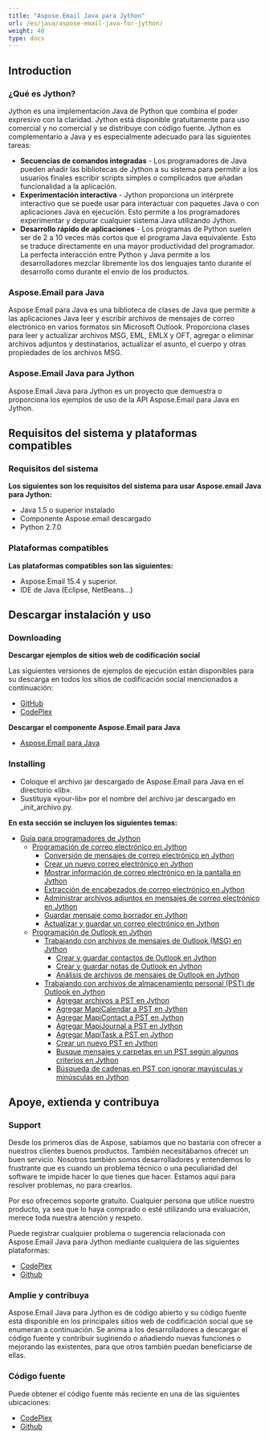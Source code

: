 ```yaml
---
title: "Aspose.Email Java para Jython"
url: /es/java/aspose-email-java-for-jython/
weight: 40
type: docs
---
```


## **Introduction**
### **¿Qué es Jython?**
Jython es una implementación Java de Python que combina el poder expresivo con la claridad. Jython está disponible gratuitamente para uso comercial y no comercial y se distribuye con código fuente. Jython es complementario a Java y es especialmente adecuado para las siguientes tareas:

- **Secuencias de comandos integradas** - Los programadores de Java pueden añadir las bibliotecas de Jython a su sistema para permitir a los usuarios finales escribir scripts simples o complicados que añadan funcionalidad a la aplicación.
- **Experimentación interactiva** - Jython proporciona un intérprete interactivo que se puede usar para interactuar con paquetes Java o con aplicaciones Java en ejecución. Esto permite a los programadores experimentar y depurar cualquier sistema Java utilizando Jython.
- **Desarrollo rápido de aplicaciones** - Los programas de Python suelen ser de 2 a 10 veces más cortos que el programa Java equivalente. Esto se traduce directamente en una mayor productividad del programador. La perfecta interacción entre Python y Java permite a los desarrolladores mezclar libremente los dos lenguajes tanto durante el desarrollo como durante el envío de los productos. 
### **Aspose.Email para Java**
Aspose.Email para Java es una biblioteca de clases de Java que permite a las aplicaciones Java leer y escribir archivos de mensajes de correo electrónico en varios formatos sin Microsoft Outlook. Proporciona clases para leer y actualizar archivos MSG, EML, EMLX y OFT, agregar o eliminar archivos adjuntos y destinatarios, actualizar el asunto, el cuerpo y otras propiedades de los archivos MSG.
### **Aspose.Email Java para Jython**
Aspose.Email Java para Jython es un proyecto que demuestra o proporciona los ejemplos de uso de la API Aspose.Email para Java en Jython.
## **Requisitos del sistema y plataformas compatibles**
### **Requisitos del sistema**
**Los siguientes son los requisitos del sistema para usar Aspose.email Java para Jython:**

- Java 1.5 o superior instalado
- Componente Aspose.email descargado
- Python 2.7.0
### **Plataformas compatibles**
**Las plataformas compatibles son las siguientes:**

- Aspose.Email 15.4 y superior.
- IDE de Java (Eclipse, NetBeans...)
## **Descargar instalación y uso**
### **Downloading**
**Descargar ejemplos de sitios web de codificación social**

Las siguientes versiones de ejemplos de ejecución están disponibles para su descarga en todos los sitios de codificación social mencionados a continuación:

- [GitHub](https://github.com/aspose-email/Aspose.Email-for-Java/releases/tag/Aspose.Email_Java_for_Jython-v1.0)
- [CodePlex](https://archive.codeplex.com/?p=asposeemailjavajython)

**Descargar el componente Aspose.Email para Java**

- [Aspose.Email para Java](https://downloads.aspose.com/total)
### **Installing**
- Coloque el archivo jar descargado de Aspose.Email para Java en el directorio «lib».
- Sustituya «your-lib» por el nombre del archivo jar descargado en _*init*_archivo.py.

**En esta sección se incluyen los siguientes temas:**

- [Guía para programadores de Jython](/email/java/jython-programmers-guide/)
  - [Programación de correo electrónico en Jython](/email/java/programming-email-in-jython/)
    - [Conversión de mensajes de correo electrónico en Jython](/email/java/converting-email-messages-in-jython/)
    - [Crear un nuevo correo electrónico en Jython](/email/java/create-new-email-in-jython/)
    - [Mostrar información de correo electrónico en la pantalla en Jython](/email/java/displaying-email-information-on-screen-in-jython/)
    - [Extracción de encabezados de correo electrónico en Jython](/email/java/extracting-email-headers-in-jython/)
    - [Administrar archivos adjuntos en mensajes de correo electrónico en Jython](/email/java/manage-attachments-in-email-message-in-jython/)
    - [Guardar mensaje como borrador en Jython](/email/java/save-message-as-draft-in-jython/)
    - [Actualizar y guardar un correo electrónico en Jython](/email/java/update-and-save-an-email-in-jython/)
  - [Programación de Outlook en Jython](/email/java/programming-outlook-in-jython/)
    - [Trabajando con archivos de mensajes de Outlook (MSG) en Jython](/email/java/working-with-outlook-message-msg-files-in-jython/)
      - [Crear y guardar contactos de Outlook en Jython](/email/java/creating-and-saving-outlook-contacts-in-jython/)
      - [Crear y guardar notas de Outlook en Jython](/email/java/creating-and-saving-outlook-notes-in-jython/)
      - [Análisis de archivos de mensajes de Outlook en Jython](/email/java/parsing-outlook-message-files-in-jython/)
    - [Trabajando con archivos de almacenamiento personal (PST) de Outlook en Jython](/email/java/working-with-outlook-personal-storage-pst-files-in-jython/)
      - [Agregar archivos a PST en Jython](/email/java/adding-files-to-pst-in-jython/)
      - [Agregar MapiCalendar a PST en Jython](/email/java/adding-mapicalendar-to-pst-in-jython/)
      - [Agregar MapiContact a PST en Jython](/email/java/adding-mapicontact-to-pst-in-jython/)
      - [Agregar MapiJournal a PST en Jython](/email/java/adding-mapijournal-to-pst-in-jython/)
      - [Agregar MapiTask a PST en Jython](/email/java/adding-mapitask-to-pst-in-jython/)
      - [Crear un nuevo PST en Jython](/email/java/create-new-pst-in-jython/)
      - [Busque mensajes y carpetas en un PST según algunos criterios en Jython](/email/java/search-messages-and-folders-in-a-pst-by-some-criteria-in-jython/)
      - [Búsqueda de cadenas en PST con ignorar mayúsculas y minúsculas en Jython](/email/java/string-searching-in-pst-with-ignore-case-in-jython/)
## **Apoye, extienda y contribuya**
### **Support**
Desde los primeros días de Aspose, sabíamos que no bastaría con ofrecer a nuestros clientes buenos productos. También necesitábamos ofrecer un buen servicio. Nosotros también somos desarrolladores y entendemos lo frustrante que es cuando un problema técnico o una peculiaridad del software te impide hacer lo que tienes que hacer. Estamos aquí para resolver problemas, no para crearlos.

Por eso ofrecemos soporte gratuito. Cualquier persona que utilice nuestro producto, ya sea que lo haya comprado o esté utilizando una evaluación, merece toda nuestra atención y respeto.

Puede registrar cualquier problema o sugerencia relacionada con Aspose.Email Java para Jython mediante cualquiera de las siguientes plataformas:

- [CodePlex](https://archive.codeplex.com/?p=asposeemailjavajython)
- [Github](https://github.com/aspose-email/Aspose.Email-for-Java/issues)
### **Amplíe y contribuya**
Aspose.Email Java para Jython es de código abierto y su código fuente está disponible en los principales sitios web de codificación social que se enumeran a continuación. Se anima a los desarrolladores a descargar el código fuente y contribuir sugiriendo o añadiendo nuevas funciones o mejorando las existentes, para que otros también puedan beneficiarse de ellas.
### **Código fuente**
Puede obtener el código fuente más reciente en una de las siguientes ubicaciones:

- [CodePlex](https://archive.codeplex.com/?p=asposeemailjavajython)
- [Github](https://github.com/aspose-email/Aspose.Email-for-Java/tree/master/Plugins/Aspose-Email-Java-for-Jython)
